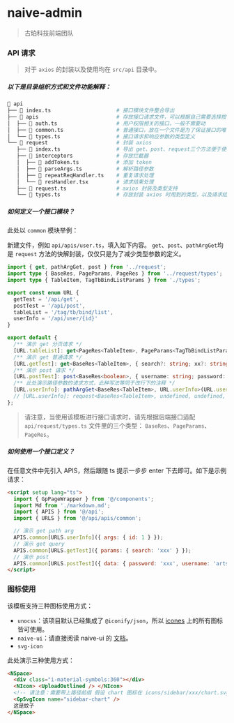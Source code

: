 # naive-admin

> 古珀科技前端团队

### API 请求

> 对于 `axios` 的封装以及使用均在 `src/api` 目录中。

##### 以下是目录组织方式和文件功能解释：

```bash
 api
├──  index.ts                     # 接口模块文件整合导出
├──  apis                         # 存放接口请求文件，可以根据自己需要选择按模块分割或者统一放在 common 文件中
│  ├──  auth.ts                   # 用户权限相关的接口，一般不需要动
│  ├──  common.ts                 # 普通接口，放在一个文件是为了保证接口的唯一性，避免重复定义
│  └──  types.ts                  # 接口请求和响应参数的类型定义
└──  request                      # 封装 axios
   ├──  index.ts                  # 导出 get、post、request三个方法便于使用
   ├──  interceptors              # 存放拦截器
   │  ├──  addToken.ts            # 添加 token
   │  ├──  parseArgs.ts           # 解析路径参数
   │  ├──  repeatReqHandler.ts    # 重复请求处理
   │  └──  resHandler.tsx         # 请求结果处理
   ├──  request.ts                # axios 封装及类型支持
   └──  types.ts                  # 存放封装 axios 时用到的类型，以及请求结果的基础形状和分页参数的基础形状
```

##### 如何定义一个接口模块？

此处以 `common` 模块举例：

新建文件，例如 `api/apis/user.ts`，填入如下内容。 `get`、`post`、`pathArgGet`均是 `request` 方法的快解封装，仅仅只是为了减少类型参数的定义。

```ts
import { get, pathArgGet, post } from '../request';
import type { BaseRes, PageParams, PageRes } from '../request/types';
import type { TableItem, TagTbBindListParams } from './types';

export const enum URL {
  getTest = '/api/get',
  postTest = '/api/post',
  tableList = '/tag/tb/bind/list',
  userInfo = '/api/user/{id}'
}

export default {
  /** 演示 get 分页请求 */
  [URL.tableList]: get<PageRes<TableItem>, PageParams<TagTbBindListParams>>(URL.tableList),
  /** 演示 get 普通请求 */
  [URL.getTest]: get<BaseRes<TableItem>, { search?: string; xx?: string }>(URL.getTest),
  /** 演示 post 请求 */
  [URL.postTest]: post<BaseRes<boolean>, { username: string; password: string }>(URL.postTest),
  /** 此处演示路径参数的请求方式，此种写法等同于改行下的注释 */
  [URL.userInfo]: pathArgGet<BaseRes<TableItem>, URL.userInfo>(URL.userInfo)
  // [URL.userInfo]: request<BaseRes<TableItem>, undefined, undefined, URL.userInfo>({ url: URL.userInfo })
};
```

> 请注意，当使用该模板进行接口请求时，请先根据后端接口适配 `api/request/types.ts` 文件里的三个类型： `BaseRes`、`PageParams`、`PageRes`。

##### 如何使用一个接口定义？

在任意文件中先引入 APIS，然后跟随 ts 提示一步步 enter 下去即可。如下是示例请求：

```html
<script setup lang="ts">
  import { GpPageWrapper } from '@/components';
  import Md from './markdown.md';
  import { APIS } from '@/api';
  import { URLS } from '@/api/apis/common';

  // 演示 get path arg
  APIS.common[URLS.userInfo]({ args: { id: 1 } });
  // 演示 get query
  APIS.common[URLS.getTest]({ params: { search: 'xxx' } });
  // 演示 post
  APIS.common[URLS.postTest]({ data: { password: 'xxx', username: 'artsmp' } });
</script>
```

### 图标使用

该模板支持三种图标使用方式：

- `unocss`：该项目默认已经集成了 `@iconify/json`，所以 [icones](https://icones.js.org/) 上的所有图标皆可使用。
- `naive-ui`：请直接阅读 naive-ui 的 [文档](https://www.naiveui.com/zh-CN/os-theme/components/icon)。
- `svg-icon`

此处演示三种使用方式：

```html
<NSpace>
  <div class="i-material-symbols:360"></div>
  <NIcon> <UploadOutlined /> </NIcon>
  <!-- 请注意：需要带上路径前缀 假设 chart 图标在 icons/sidebar/xxx/chart.svg，则他的名字为 sidebar-xxx-chart -->
  <GpSvgIcon name="sidebar-chart" />
  这是蚊子
</NSpace>
```

